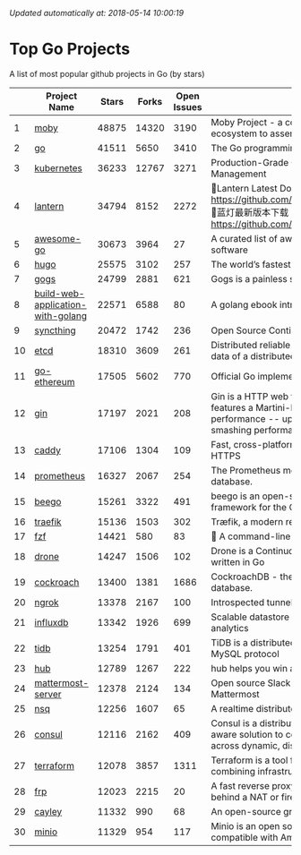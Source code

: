 *Updated automatically at: 2018-05-14 10:00:19* 
# Top Go Projects
A list of most popular github projects in Go (by stars)

|    | Project Name | Stars | Forks | Open Issues | Description |
| -- | ------------ | ----- | ----- | ----------- | ----------- |
| 1 | [moby](https://github.com/moby/moby) | 48875 | 14320 | 3190 | Moby Project - a collaborative project for the container ecosystem to assemble container-based systems |
| 2 | [go](https://github.com/golang/go) | 41511 | 5650 | 3410 | The Go programming language |
| 3 | [kubernetes](https://github.com/kubernetes/kubernetes) | 36233 | 12767 | 3271 | Production-Grade Container Scheduling and Management |
| 4 | [lantern](https://github.com/getlantern/lantern) | 34794 | 8152 | 2272 | 🔴Lantern Latest Download https://github.com/getlantern/lantern/releases/tag/latest 🔴蓝灯最新版本下载 https://github.com/getlantern/forum/issues/833 🔴  |
| 5 | [awesome-go](https://github.com/avelino/awesome-go) | 30673 | 3964 | 27 | A curated list of awesome Go frameworks, libraries and software |
| 6 | [hugo](https://github.com/gohugoio/hugo) | 25575 | 3102 | 257 | The world’s fastest framework for building websites. |
| 7 | [gogs](https://github.com/gogits/gogs) | 24799 | 2881 | 621 | Gogs is a painless self-hosted Git service. |
| 8 | [build-web-application-with-golang](https://github.com/astaxie/build-web-application-with-golang) | 22571 | 6588 | 80 | A golang ebook intro how to build a web with golang |
| 9 | [syncthing](https://github.com/syncthing/syncthing) | 20472 | 1742 | 236 | Open Source Continuous File Synchronization |
| 10 | [etcd](https://github.com/coreos/etcd) | 18310 | 3609 | 261 | Distributed reliable key-value store for the most critical data of a distributed system |
| 11 | [go-ethereum](https://github.com/ethereum/go-ethereum) | 17505 | 5602 | 770 | Official Go implementation of the Ethereum protocol |
| 12 | [gin](https://github.com/gin-gonic/gin) | 17197 | 2021 | 208 | Gin is a HTTP web framework written in Go (Golang). It features a Martini-like API with much better performance -- up to 40 times faster. If you need smashing performance, get yourself some Gin. |
| 13 | [caddy](https://github.com/mholt/caddy) | 17106 | 1304 | 109 | Fast, cross-platform HTTP/2 web server with automatic HTTPS |
| 14 | [prometheus](https://github.com/prometheus/prometheus) | 16327 | 2067 | 254 | The Prometheus monitoring system and time series database. |
| 15 | [beego](https://github.com/astaxie/beego) | 15261 | 3322 | 491 | beego is an open-source, high-performance web framework for the Go programming language. |
| 16 | [traefik](https://github.com/containous/traefik) | 15136 | 1503 | 302 | Træfik, a modern reverse proxy |
| 17 | [fzf](https://github.com/junegunn/fzf) | 14421 | 580 | 83 | :cherry_blossom: A command-line fuzzy finder |
| 18 | [drone](https://github.com/drone/drone) | 14247 | 1506 | 102 | Drone is a Continuous Delivery platform built on Docker, written in Go |
| 19 | [cockroach](https://github.com/cockroachdb/cockroach) | 13400 | 1381 | 1686 | CockroachDB - the open source, cloud-native SQL database. |
| 20 | [ngrok](https://github.com/inconshreveable/ngrok) | 13378 | 2167 | 100 | Introspected tunnels to localhost |
| 21 | [influxdb](https://github.com/influxdata/influxdb) | 13342 | 1926 | 699 | Scalable datastore for metrics, events, and real-time analytics |
| 22 | [tidb](https://github.com/pingcap/tidb) | 13254 | 1791 | 401 | TiDB is a distributed HTAP database compatible with the MySQL protocol  |
| 23 | [hub](https://github.com/github/hub) | 12789 | 1267 | 222 | hub helps you win at git. |
| 24 | [mattermost-server](https://github.com/mattermost/mattermost-server) | 12378 | 2124 | 134 | Open source Slack-alternative in Golang and React - Mattermost |
| 25 | [nsq](https://github.com/nsqio/nsq) | 12256 | 1607 | 65 | A realtime distributed messaging platform |
| 26 | [consul](https://github.com/hashicorp/consul) | 12116 | 2162 | 409 | Consul is a distributed, highly available, and data center aware solution to connect and configure applications across dynamic, distributed infrastructure. |
| 27 | [terraform](https://github.com/hashicorp/terraform) | 12078 | 3857 | 1311 | Terraform is a tool for building, changing, and combining infrastructure safely and efficiently. |
| 28 | [frp](https://github.com/fatedier/frp) | 12023 | 2215 | 20 | A fast reverse proxy to help you expose a local server behind a NAT or firewall to the internet. |
| 29 | [cayley](https://github.com/cayleygraph/cayley) | 11332 | 990 | 68 | An open-source graph database |
| 30 | [minio](https://github.com/minio/minio) | 11329 | 954 | 117 | Minio is an open source object storage server compatible with Amazon S3 APIs |
